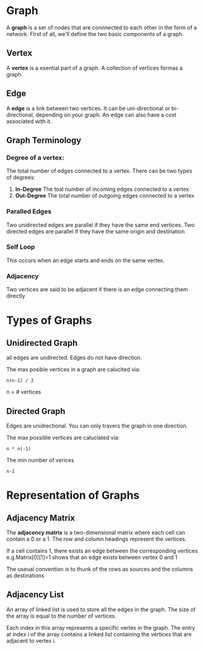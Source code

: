# Graph

A **graph** is a ser of nodes that are connnected to each other in the form of a network. FIrst of all, we'll define the two basic components of a graph.

## Vertex

A **vertex** is a esential part of a graph. A collection of vertices formas a graph.

## Edge

A **edge** is a link between two vertices. It can be uni-directional or bi-directional, depending on your graph. An edge can also have a cost associated with it.

## Graph Terminology

### Degree of a vertex:

The total number of edges connected to a vertex. There can be two types of degrees:

1. **In-Degree** The toal number of incoming edges connected to a vertex
2. **Out-Degree** The total number of outgoing edges connected to a vertex

### Paralled Edges

Two unidirected edges are parallel if they have the same end vertices.
Two directed edges are parallel if they have the same origin and destination

### Self Loop

This occurs when an edge starts and ends on the same vertex.

### Adjacency

Two vertices are said to be adjacent if there is an edge connecting them directly

# Types of Graphs

## Unidirected Graph

all edges are undirected. Edges do not have direction.

The max posible vertices in a graph are caluclted via:

```
n(n-1) / 2
```

n = # vertices

## Directed Graph

Edges are unidrectional. You can only travers the graph in one direction.

The max possible vertices are caluclated via:

```
n * n(-1)
```

The min number of verices

```
n-1
```

# Representation of Graphs

## Adjacency Matrix

The **adjacency matrix** is a two-dimensional matrix where each cell can contain a 0 or a 1.​ The row and column headings represent the vertices.

If a cell contains 1, there exists an edge between the corresponding vertices e.g.Matrix[0][1]=1 shows that an edge exists between vertex 0 and 1

The useual convention is to thunk of the rows as sources and the columns as destinations

## Adjacency List

An array of linked list is used to store all the edges in the graph. The size of the array is equal to the number of vertices.

Each index in this array represents a specific vertex in the graph. The entry at index i of the array contains a linked list containing the vertices that are adjacent to vertex i.
